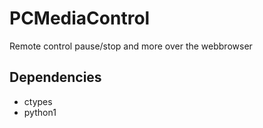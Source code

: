 # PCMediaControl
 Remote control pause/stop and more over the webbrowser



<h2>Dependencies</h2>

- ctypes
- python1
